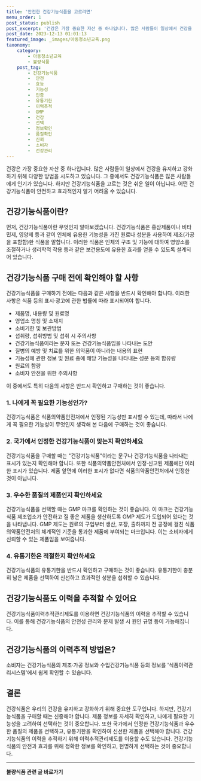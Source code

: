 ```yaml
---
title: '안전한 건강기능식품을 고르려면'
menu_order: 1
post_status: publish
post_excerpt: '건강은 가장 중요한 자산 중 하나입니다. 많은 사람들이 일상에서 건강을 유지하고 강화하기 위해 다양한 방법을 시도하고 있습니다. 그 중에서도 건강기능식품은 많은 사람들에게 인기가 있습니다. 하지만 건강기능식품을 고르는 것은 쉬운 일이 아닙니다. 어떤 건강기능식품이 안전하고 효과적인지 알기 어려울 수 있습니다.'
post_date: 2023-12-13 01:01:13
featured_image: _images/아동청소년교육.png
taxonomy:
    category:
        - 아동청소년교육
        - 불량식품
    post_tag:
        - 건강기능식품
        -  안전
        -  효능
        -  기능성
        -  인증
        -  유통기한
        -  이력추적
        -  GMP
        -  건강
        -  선택
        -  정보확인
        -  품질확인
        -  신뢰
        -  소비자
        -  건강관리
---
```




건강은 가장 중요한 자산 중 하나입니다. 많은 사람들이 일상에서 건강을 유지하고 강화하기 위해 다양한 방법을 시도하고 있습니다. 그 중에서도 건강기능식품은 많은 사람들에게 인기가 있습니다. 하지만 건강기능식품을 고르는 것은 쉬운 일이 아닙니다. 어떤 건강기능식품이 안전하고 효과적인지 알기 어려울 수 있습니다.

## 건강기능식품이란?

먼저, 건강기능식품이란 무엇인지 알아보겠습니다. 건강기능식품은 홍삼제품이나 비타민제, 영양제 등과 같이 인체에 유용한 기능성을 가진 원료나 성분을 사용하여 제조(가공을 포함함)한 식품을 말합니다. 이러한 식품은 인체의 구조 및 기능에 대하여 영양소를 조절하거나 생리학적 작용 등과 같은 보건용도에 유용한 효과를 얻을 수 있도록 설계되어 있습니다.

## 건강기능식품 구매 전에 확인해야 할 사항

건강기능식품을 구매하기 전에는 다음과 같은 사항을 반드시 확인해야 합니다. 이러한 사항은 식품 등의 표시·광고에 관한 법률에 따라 표시되어야 합니다.

- 제품명, 내용량 및 원료명
- 영업소 명칭 및 소재지
- 소비기한 및 보관방법
- 섭취량, 섭취방법 및 섭취 시 주의사항
- 건강기능식품이라는 문자 또는 건강기능식품임을 나타내는 도안
- 질병의 예방 및 치료를 위한 의약품이 아니라는 내용의 표현
- 기능성에 관한 정보 및 원료 중에 해당 기능성을 나타내는 성분 등의 함유량
- 원료의 함량
- 소비자 안전을 위한 주의사항

이 중에서도 특히 다음의 사항은 반드시 확인하고 구매하는 것이 좋습니다.

### 1. 나에게 꼭 필요한 기능성인가?

건강기능식품은 식품의약품안전처에서 인정된 기능성만 표시할 수 있는데, 따라서 나에게 꼭 필요한 기능성이 무엇인지 생각해 본 다음에 구매하는 것이 좋습니다.

### 2. 국가에서 인정한 건강기능식품이 맞는지 확인하세요

건강기능식품을 구매할 때는 "건강기능식품"이라는 문구나 건강기능식품을 나타내는 표시가 있는지 확인해야 합니다. 또한 식품의약품안전처에서 인정·신고된 제품에만 이러한 표시가 있습니다. 제품 앞면에 이러한 표시가 없다면 식품의약품안전처에서 인정한 것이 아닙니다.

### 3. 우수한 품질의 제품인지 확인하세요

건강기능식품을 선택할 때는 GMP 마크를 확인하는 것이 좋습니다. 이 마크는 건강기능식품 제조업소가 안전하고 질 좋은 제품을 생산하도록 GMP 제도가 도입되어 있다는 것을 나타냅니다. GMP 제도는 원료의 구입부터 생산, 포장, 출하까지 전 공정에 걸친 식품의약품안전처의 체계적인 기준을 통과한 제품에 부여되는 마크입니다. 이는 소비자에게 신뢰할 수 있는 제품임을 보여줍니다.

### 4. 유통기한은 적절한지 확인하세요

건강기능식품의 유통기한을 반드시 확인하고 구매하는 것이 좋습니다. 유통기한이 충분히 남은 제품을 선택하여 신선하고 효과적인 성분을 섭취할 수 있습니다.

## 건강기능식품도 이력을 추적할 수 있어요

건강기능식품이력추적관리제도를 이용하면 건강기능식품의 이력을 추적할 수 있습니다. 이를 통해 건강기능식품의 안전성 관리와 문제 발생 시 원인 규명 등이 가능해집니다.

## 건강기능식품의 이력추적 방법은?

소비자는 건강기능식품의 제조·가공 정보와 수입건강기능식품 등의 정보를 '식품이력관리시스템'에서 쉽게 확인할 수 있습니다.

## 결론

건강식품은 우리의 건강을 유지하고 강화하기 위해 중요한 도구입니다. 하지만, 건강기능식품을 구매할 때는 신중해야 합니다. 제품 정보를 자세히 확인하고, 나에게 필요한 기능성을 고려하여 선택하는 것이 중요합니다. 또한 국가에서 인정한 건강기능식품과 우수한 품질의 제품을 선택하고, 유통기한을 확인하여 신선한 제품을 선택해야 합니다. 건강기능식품의 이력을 추적하기 위해 이력추적관리제도를 이용할 수도 있습니다. 건강기능식품의 안전과 효과를 위해 정확한 정보를 확인하고, 현명하게 선택하는 것이 중요합니다.
<!-- wp:separator -->
<hr class="wp-block-separator has-alpha-channel-opacity"/>
<!-- /wp:separator -->

<!-- wp:group {"backgroundColor":"base","layout":{"type":"constrained"}} -->
<div class="wp-block-group has-base-background-color has-background"><!-- wp:paragraph {"align":"center","fontSize":"medium"} -->
<p class="has-text-align-center has-large-font-size"><strong>불량식품 관련 글 바로가기</strong></p>
<!-- /wp:paragraph -->


<!-- wp:latest-posts
{"categories":[{"id":31950,"count":19,"description":"","link":"https://uknowlaw.com/category/%eb%b6%88%eb%9f%89%ec%8b%9d%ed%92%88/","name":"불량식품","slug":"불량식품","taxonomy":"category","parent":0,"meta":[],"_links":{"self":[{"href":"https://uknowlaw.com/wp-json/wp/v2/categories/31950"}],"collection":[{"href":"https://uknowlaw.com/wp-json/wp/v2/categories"}],"about":[{"href":"https://uknowlaw.com/wp-json/wp/v2/taxonomies/category"}],"wp:post_type":[{"href":"https://uknowlaw.com/wp-json/wp/v2/posts?categories=31950"}],"curies":[{"name":"wp","href":"https://api.w.org/{rel}","templated":true}]}}],"postsToShow":100,"excerptLength":28,"postLayout":"grid","columns":2,"featuredImageAlign":"left","featuredImageSizeSlug":"large","fontSize":"small"} /--></div>
<!-- /wp:group -->